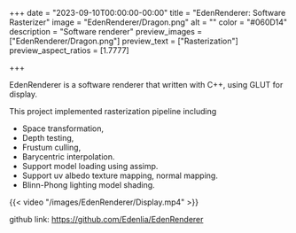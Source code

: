 +++
date = "2023-09-10T00:00:00-00:00"
title = "EdenRenderer: Software Rasterizer"
image = "EdenRenderer/Dragon.png"
alt = ""
color = "#060D14"
description = "Software renderer"
preview_images = ["EdenRenderer/Dragon.png"]
preview_text = ["Rasterization"]
preview_aspect_ratios = [1.7777]

+++


EdenRenderer is a software renderer that written with C++, using GLUT for display.

This project implemented rasterization pipeline including
- Space transformation, 
- Depth testing, 
- Frustum culling, 
- Barycentric interpolation. 
- Support model loading using assimp.
- Support uv albedo texture mapping, normal mapping.
- Blinn-Phong lighting model shading.

{{< video "/images/EdenRenderer/Display.mp4" >}}



github link: https://github.com/Edenlia/EdenRenderer
